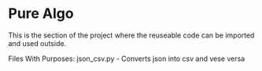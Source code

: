 # Pure Algo

This is the section of the project where the reuseable code can be imported and used outside.

Files With Purposes:
json_csv.py - Converts json into csv and vese versa